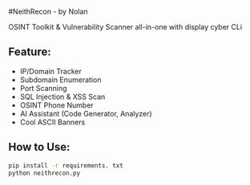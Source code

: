 #NeithRecon - by Nolan

OSINT Toolkit & Vulnerability Scanner all-in-one with display cyber CLi

## Feature:
- IP/Domain Tracker
- Subdomain Enumeration
- Port Scanning
- SQL Injection & XSS Scan
- OSINT Phone Number
- AI Assistant (Code Generator, Analyzer)
- Cool ASCII Banners

## How to Use:
```bash
pip install -r requirements. txt
python neithrecon.py 